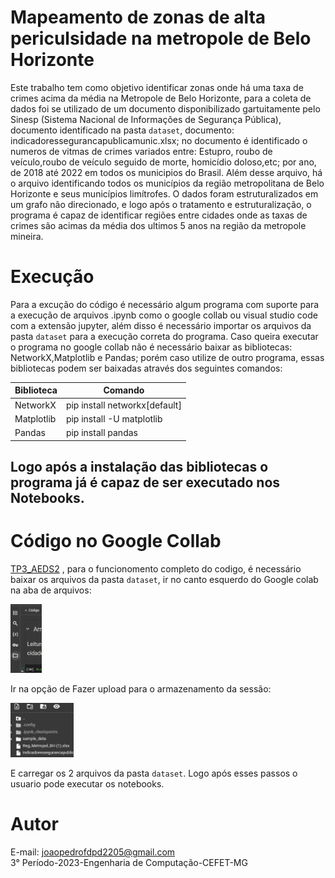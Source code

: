 # Mapeamento de zonas de alta periculsidade na metropole de Belo Horizonte

 Este trabalho tem como objetivo identificar zonas onde há uma taxa de crimes acima da média na Metropole de Belo Horizonte, para a coleta de dados foi se utilizado de um documento disponibilizado gartuitamente pelo Sinesp (Sistema Nacional de Informações de Segurança Pública), documento identificado na pasta ```dataset```, documento: indicadoressegurancapublicamunic.xlsx; no documento é identificado o numeros de vitmas de crimes variados entre: Estupro, roubo de veículo,roubo de veículo seguido de morte, homicídio doloso,etc; por ano, de 2018 até 2022 em todos os municipios do Brasil. Além desse arquivo, há o arquivo identificando todos os municípios da região metropolitana de Belo Horizonte e seus municípios limítrofes.
 O dados foram estruturalizados em um grafo não direcionado, e logo após o tratamento e estruturalização, o programa é capaz de identificar regiões entre cidades onde as taxas de crimes são acimas da média dos ultimos 5 anos na região da metropole mineira.

# Execução

 Para a excução do código é necessário algum programa com suporte para a execução de arquivos .ipynb como o google collab ou visual studio code com a extensão jupyter, além disso é necessário importar os arquivos da pasta ```dataset``` para a execução correta do programa. Caso queira executar o programa no google collab não é necessário baixar as bibliotecas: NetworkX,Matplotlib e Pandas; porém caso utilize de outro programa, essas bibliotecas podem ser baixadas através dos seguintes comandos:

|Biblioteca | Comando | 
|----------|----------|
| NetworkX   | pip install networkx[default]  |
| Matplotlib  | pip install -U matplotlib   |
| Pandas   | pip install pandas   |

## Logo após a instalação das bibliotecas o programa já é capaz de ser executado nos Notebooks.

# Código no Google Collab
<a href="https://colab.research.google.com/drive/1SZiC3Cq7CSK48XOg5SKxPqXS1dXLyknN?usp=sharing"> TP3_AEDS2</a>  , para o funcionomento completo do codigo, é necessário baixar os arquivos da pasta ```dataset```, ir no canto esquerdo do Google colab na aba de arquivos:

<img src="img\exemplo_arquivos.png" width="10%">
</div>

Ir na opção de Fazer upload para o armazenamento da sessão:

<img src="img\exemplo_arquivos2.png" width="20%">

E carregar os 2 arquivos da pasta ```dataset```. Logo após esses passos o usuario pode executar os notebooks.

# Autor
E-mail: joaopedrofdpd2205@gmail.com</br>
3° Período-2023-Engenharia de Computação-CEFET-MG